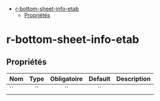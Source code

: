 - [r-bottom-sheet-info-etab](#r-bottom-sheet-info-etab)
  - [Propriétés](#propriétés)

# r-bottom-sheet-info-etab

## Propriétés

| Nom | Type  | Obligatoire | Default | Description |
| --- | :---: | :---------: | :-----: | ----------- |
| ``  |  ``   |     ``      |   ``    |             |
